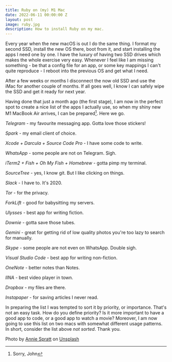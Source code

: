 ```yaml
---
title: Ruby on (my) M1 Mac
date: 2022-06-11 00:00:00 Z
layout: post
image: ruby.jpg
description: How to install Ruby on my mac.
---
```


<span class="dropcap">E</span>very year when the new macOS is out I do the same thing. I format my second SSD, install the new OS there, boot from it, and start installing the apps I need one by one. I have the luxury of having two SSD drives which makes the whole exercise very easy. Whenever I feel like I am missing something - be that a config file for an app, or some key mappings I can't quite reproduce - I reboot into the previous OS and get what I need.

After a few weeks or months I disconnect the now old SSD and use the iMac for another couple of months. If all goes well, I know I can safely wipe the SSD and get it ready for next year.

Having done that just a month ago (the first stage), I am now in the perfect spot to create a nice list of the apps I actually use, so when my shiny new M1 MacBook Air arrives, I can be prepared[^1]. Here we go.

*Telegram* - my favourite messaging app. Gotta love those stickers!

*Spark* - my email client of choice.

*Xcode + Darcula + Source Code Pro* - I have some code to write.
  
*WhatsApp* - some people are not on Telegram. Sigh.

*iTerm2 + Fish + Oh My Fish + Homebrew* - gotta pimp my terminal.

*SourceTree* - yes, I know git. But I like clicking on things.

*Slack* - I have to. It's 2020.

*Tor* - for the privacy.

*ForkLift* - good for babysitting my servers.

*Ulysses* - best app for writing fiction.

*Downie* - gotta save those tubes.

*Gemini* - great for getting rid of low quality photos you're too lazy to search for manually.

*Skype* - some people are not even on WhatsApp. Double sigh.

*Visual Studio Code* - best app for writing non-fiction.

*OneNote* - better notes than Notes.

*IINA* - best video player in town.

*Dropbox* - my files are there.

*Instapaper* - for saving articles I never read.

In preparing the list I was tempted to sort it by priority, or importance. That's not an easy task. How do you define priority? Is it more important to have a good app to code, or a good app to watch a movie? Moreover, I am now going to use this list on two macs with somewhat different usage patterns. In short, consider the list above _not sorted_. Thank you.

<span>Photo by <a href="https://unsplash.com/@anniespratt?utm_source=unsplash&amp;utm_medium=referral&amp;utm_content=creditCopyText">Annie Spratt</a> on <a href="https://unsplash.com/s/photos/path-in-the-snow?utm_source=unsplash&amp;utm_medium=referral&amp;utm_content=creditCopyText">Unsplash</a></span>

[^1]: Sorry, John
